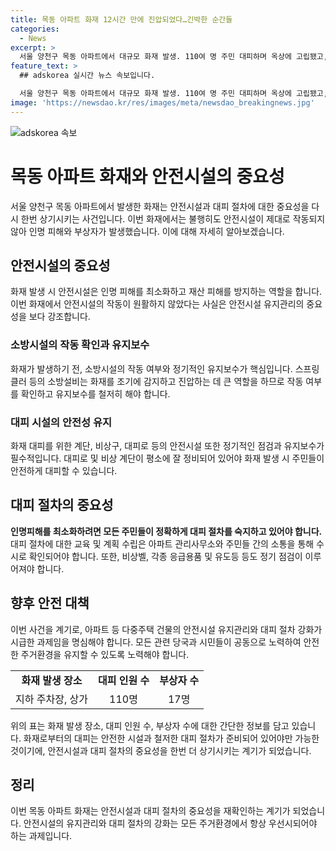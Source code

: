 ```yaml
---
title: 목동 아파트 화재 12시간 만에 진압되었다…긴박한 순간들
categories:
  - News
excerpt: >
  서울 양천구 목동 아파트에서 대규모 화재 발생. 110여 명 주민 대피하며 옥상에 고립됐고, 소방헬기에 의한 인명 구조. 화재 진압에 12시간 소요, 추가 폭발로 소방대원 등 17명 부상. 화재로 인한 연기 중독자 42명, 스프링클러 작동 장애 등으로 진화에 어려움. 소방 당국은 화재 원인 조사 중. 현장으로 소방 대원들 모습이 전해지며, 화재와 구조 작업에 힘써온 모습이 공개되었다. #목동 #화재 #소방대원 #인명구조
feature_text: >
  ## adskorea 실시간 뉴스 속보입니다.

  서울 양천구 목동 아파트에서 대규모 화재 발생. 110여 명 주민 대피하며 옥상에 고립됐고, 소방헬기에 의한 인명 구조. 화재 진압에 12시간 소요, 추가 폭발로 소방대원 등 17명 부상. 화재로 인한 연기 중독자 42명, 스프링클러 작동 장애 등으로 진화에 어려움. 소방 당국은 화재 원인 조사 중. 현장으로 소방 대원들 모습이 전해지며, 화재와 구조 작업에 힘써온 모습이 공개되었다. #목동 #화재 #소방대원 #인명구조
image: 'https://newsdao.kr/res/images/meta/newsdao_breakingnews.jpg'
---
```


<p><img src="https://newsdao.kr/res/images/meta/newsdao_breakingnews.jpg" alt="adskorea 속보" /></p>

<h1 data-ke-size="size26"><b>목동 아파트 화재와 안전시설의 중요성</b></h1>

<p data-ke-size="size16">서울 양천구 목동 아파트에서 발생한 화재는 안전시설과 대피 절차에 대한 중요성을 다시 한번 상기시키는 사건입니다. 이번 화재에서는 불행히도 안전시설이 제대로 작동되지 않아 인명 피해와 부상자가 발생했습니다. 이에 대해 자세히 알아보겠습니다.</p>

<h2 data-ke-size="size24"><b>안전시설의 중요성</b></h2>

<p data-ke-size="size16">화재 발생 시 안전시설은 인명 피해를 최소화하고 재산 피해를 방지하는 역할을 합니다. 이번 화재에서 안전시설의 작동이 원활하지 않았다는 사실은 안전시설 유지관리의 중요성을 보다 강조합니다.</p>

<h3 data-ke-size="size20"><b>소방시설의 작동 확인과 유지보수</b></h3>

<p data-ke-size="size16">화재가 발생하기 전, 소방시설의 작동 여부와 정기적인 유지보수가 핵심입니다. 스프링클러 등의 소방설비는 화재를 조기에 감지하고 진압하는 데 큰 역할을 하므로 작동 여부를 확인하고 유지보수를 철저히 해야 합니다.</p>

<h3 data-ke-size="size20"><b>대피 시설의 안전성 유지</b></h3>

<p data-ke-size="size16">화재 대피를 위한 계단, 비상구, 대피로 등의 안전시설 또한 정기적인 점검과 유지보수가 필수적입니다. 대피로 및 비상 계단이 평소에 잘 정비되어 있어야 화재 발생 시 주민들이 안전하게 대피할 수 있습니다.</p>

<h2 data-ke-size="size24"><b>대피 절차의 중요성</b></h2>

<p data-ke-size="size16"><b>인명피해를 최소화하려면 모든 주민들이 정확하게 대피 절차를 숙지하고 있어야 합니다.</b> 대피 절차에 대한 교육 및 계획 수립은 아파트 관리사무소와 주민들 간의 소통을 통해 수시로 확인되어야 합니다. 또한, 비상벨, 각종 응급용품 및 유도등 등도 정기 점검이 이루어져야 합니다.</p>

<h2 data-ke-size="size24"><b>향후 안전 대책</b></h2>

<p data-ke-size="size16">이번 사건을 계기로, 아파트 등 다중주택 건물의 안전시설 유지관리와 대피 절차 강화가 시급한 과제임을 명심해야 합니다. 모든 관련 당국과 시민들이 공동으로 노력하여 안전한 주거환경을 유지할 수 있도록 노력해야 합니다.</p>

<table>
    <tbody>
        <tr>
            <td style="text-align: center; height: 17px;"><b>화재 발생 장소</b></td>
            <td style="text-align: center; height: 17px;"><b>대피 인원 수</b></td>
            <td style="text-align: center; height: 17px;"><b>부상자 수</b></td>
        </tr>
        <tr>
            <td style="text-align: center; height: 17px;">지하 주차장, 상가</td>
            <td style="text-align: center; height: 17px;">110명</td>
            <td style="text-align: center; height: 17px;">17명</td>
        </tr>
    </tbody>
</table>

<p data-ke-size="size16">위의 표는 화재 발생 장소, 대피 인원 수, 부상자 수에 대한 간단한 정보를 담고 있습니다. 화재로부터의 대피는 안전한 시설과 철저한 대피 절차가 준비되어 있어야만 가능한 것이기에, 안전시설과 대피 절차의 중요성을 한번 더 상기시키는 계기가 되었습니다.</p>

<h2 data-ke-size="size24"><b>정리</b></h2>

<p data-ke-size="size16">이번 목동 아파트 화재는 안전시설과 대피 절차의 중요성을 재확인하는 계기가 되었습니다. 안전시설의 유지관리와 대피 절차의 강화는 모든 주거환경에서 항상 우선시되어야 하는 과제입니다.</p>

<p data-ke-size="size16">&nbsp;</p>

